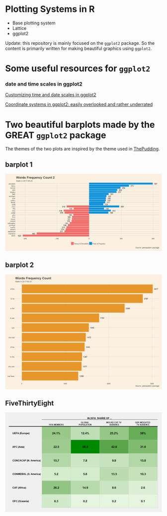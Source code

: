 # Plotting Systems in R
* Base plotting system
* Lattice
* ggplot2

Update: this repository is mainly focused on the `ggplot2` package. So the content is primarily written for making beautiful graphics using `ggplot2`.

# Some useful resources for `ggplot2`
### date and time scales in ggplot2
[Customizing time and date scales in ggplot2](https://www.statworx.com/de/blog/customizing-time-and-date-scales-in-ggplot2/)

[Coordinate systems in ggplot2: easily overlooked and rather underrated](https://www.statworx.com/de/blog/coordinate-systems-in-ggplot2-easily-overlooked-and-rather-underrated/)



# Two beautiful barplots made by the GREAT `ggplot2` package

The themes of the two plots are inspired by the theme used in [ThePudding](https://pudding.cool/2017/08/the-office/).

## barplot 1
![](https://github.com/Leo-Lee15/PlottingSystemsInR/blob/master/barplots1.png)
## barplot 2
![](https://github.com/Leo-Lee15/PlottingSystemsInR/blob/master/barplots2.png)

## FiveThirtyEight
![](https://github.com/Leo-Lee15/PlottingSystemsInR/blob/master/538.bmp)






